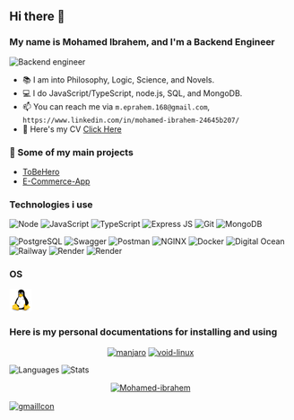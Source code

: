 ## Hi there 👋

### My name is Mohamed Ibrahem, and I'm a Backend Engineer

<p align="left" >
  <img alt="Backend engineer" src="https://img.shields.io/badge/Backend-Engineer-sucess" />
</p>

- 📚 I am into Philosophy, Logic, Science, and Novels.
- 💻 I do JavaScript/TypeScript, node.js, SQL, and MongoDB.
- 📫 You can reach me via `m.eprahem.168@gmail.com`, `https://www.linkedin.com/in/mohamed-ibrahem-24645b207/`
- 📄 Here's my CV [Click Here](https://drive.google.com/file/d/1xKUrVXU3Bbn4cOQSf_Hr7B86p2xjO5In/view?usp=sharing)

### 🚀 Some of my main projects

- [ToBeHero](https://github.com/Unknown-squad/toBeHero-backend)
- [E-Commerce-App](https://github.com/mohmedeprahem/E-commerce)

### Technologies i use

![Node](https://img.shields.io/badge/Node.js-339933?style=for-the-badge&logo=nodedotjs&logoColor=white)
![JavaScript](https://img.shields.io/badge/JavaScript-f7e018?style=for-the-badge&logo=javascript&logoColor=000000)
![TypeScript](https://img.shields.io/badge/TypeScript-3178c6?style=for-the-badge&logo=typescript&logoColor=white)
![Express JS](https://img.shields.io/badge/Express.js-000000?style=for-the-badge&logo=express&logoColor=white)
![Git](https://img.shields.io/badge/Git-f54d27?style=for-the-badge&logo=Git&logoColor=white)
![MongoDB](https://img.shields.io/badge/MongoDB-4EA94B?style=for-the-badge&logo=mongodb&logoColor=white)

![PostgreSQL](https://img.shields.io/badge/PostgreSQL-316192?style=for-the-badge&logo=postgresql&logoColor=white)
![Swagger](https://img.shields.io/badge/Swagger-85EA2D?style=for-the-badge&logo=Swagger&logoColor=white)
![Postman](https://img.shields.io/badge/Postman-FF6C37?style=for-the-badge&logo=Postman&logoColor=white)
![NGINX](https://img.shields.io/badge/Nginx-009639?style=for-the-badge&logo=nginx&logoColor=white)
![Docker](https://img.shields.io/badge/Docker-2CA5E0?style=for-the-badge&logo=docker&logoColor=white)
![Digital Ocean](https://img.shields.io/badge/Digital_Ocean-0080FF?style=for-the-badge&logo=DigitalOcean&logoColor=white)
![Railway](https://img.shields.io/badge/Railway-131415?style=for-the-badge&logo=railway&logoColor=white)
![Render](https://img.shields.io/badge/Render-46E3B7?style=for-the-badge&logo=render&logoColor=white)
![Render](https://img.shields.io/badge/Heroku-430098?style=for-the-badge&logo=heroku&logoColor=white)

### OS

<p align="left"> 
  <a href="https://www.linux.org/" target="_blank"> 
    <img src="https://raw.githubusercontent.com/devicons/devicon/master/icons/linux/linux-original.svg" alt="linux" width="40" height="40"/>
  </a>
</p>

### Here is my personal documentations for installing and using

<p align="center">
<a href="https://pastoral-passbook-c2a.notion.site/Manjaro-f3fe3132e4364db3b6ef8509cf43e783" target="blank"><img align="center" src="https://upload.wikimedia.org/wikipedia/commons/thumb/3/3e/Manjaro-logo.svg/2048px-Manjaro-logo.svg.png" alt="manjaro" height="40" width="40" /></a>
<a href="https://pastoral-passbook-c2a.notion.site/Void-Linux-756ecbe19e724bc9ad5bc5efc5dd93a3" target="blank"><img align="center" src="https://pastoral-passbook-c2a.notion.site/image/https%3A%2F%2Fvoidlinux.org%2Fassets%2Fimg%2Fvoid_bg.png" alt="void-linux" height="40" width="40" /></a>
</p>

![Languages](https://github-readme-stats.vercel.app/api/top-langs/?username=mohmedeprahem&show_icons=true&theme=tokyonight&layout=compact)
![Stats](https://github-readme-stats.vercel.app/api?username=MahmoudSerag&theme=tokyonight&show_icons=true&count_private=true)

<p align="center">
<a href="https://www.linkedin.com/in/mohamed-ibrahem-24645b207/" target="blank"><img align="center" src="https://raw.githubusercontent.com/rahuldkjain/github-profile-readme-generator/master/src/images/icons/Social/linked-in-alt.svg" alt="Mohamed-ibrahem" height="35" width="40" /></a>
  
 <a href="mailto:m.eprahem.168@gmail.com"><img align="center" alt="gmailIcon" src="https://ssl.gstatic.com/ui/v1/icons/mail/rfr/gmail.ico" height="35" width="40" /></a>
</p>

